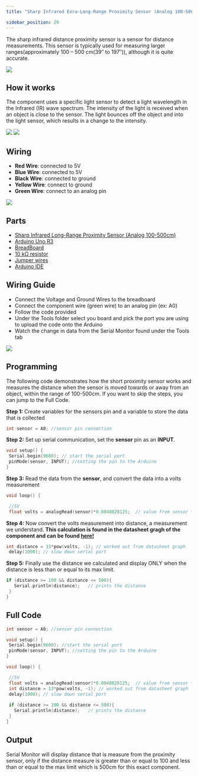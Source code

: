 ```yaml
---
title: "Sharp Infrared Exra-Long-Range Proximity Sensor (Analog 100-500cm)"

sidebar_position: 29
---
```


The sharp infrared distance proximity sensor is a sensor for distance measurements. This sensor is typically used for measuring larger ranges(approximately 100 – 500 cm(39″ to 197″)), although it is quite accurate. 

![](/img/docs/product_guide/1758(1).jpg)

## How it works
The component uses a specific light sensor to detect a light wavelength in the Infrared (IR) wave spectrum. The intensity of the light is received when an object is close to the sensor. The light bounces off the object and into the light sensor, which results in a change to the intensity.

![](/img/docs/product_guide/1758(2).jpg) ![](/img/docs/product_guide/0350(3).jpg)

## Wiring

* **Red Wire**: connected to 5V
* **Blue Wire**: connected to 5V
* **Black Wire**: connected to ground 
* **Yellow Wire**: connect to ground
* **Green Wire**: connect to an analog pin

![](/img/docs/product_guide/1758(4).jpg) 

## Parts
* [Sharp Infrared Long-Range Proximity Sensor (Analog 100-500cm)](https://www.canadarobotix.com/products/1758)
* [Arduino Uno R3](https://www.canadarobotix.com/products/60)
* [BreadBoard](https://www.canadarobotix.com/products/223)
* [10 kΩ resistor](https://www.canadarobotix.com/products/1765)
* [Jumper wires](https://www.canadarobotix.com/products/922)
* [Arduino IDE](https://www.arduino.cc/en/software)


## Wiring Guide 

* Connect the Voltage and Ground Wires to the breadboard
* Connect the component wire (green wire) to an analog pin (ex: A0)
* Follow the code provided
* Under the Tools folder select you board and pick the port you are using to upload the code onto the Arduino
* Watch the change in data from the Serial Monitor found under the Tools tab


![](/img/docs/product_guide/1758(3).jpg)

## Programming
<!-- ![](/img/docs/product_guide/2290(4).jpg) -->

The following code demonstrates how the short proximity sensor works and measures the distance when the sensor is moved
towards or away from an object, within the range of 100-500cm. If you want to skip the steps, you can jump to the Full Code. 

**Step 1:** Create variables for the sensors pin and a variable to store the data that is collected 

```c
int sensor = A0; //sensor pin connection
```

**Step 2:** Set up serial communication, set the **sensor** pin as an **INPUT**. 

```c
void setup() {
 Serial.begin(9600); // start the serial port
 pinMode(sensor, INPUT); //setting the pin to the Arduino
}
```

**Step 3:** Read the data from the **sensor**, and convert the data into a volts measurement

```c
void loop() {

 //5V
 float volts = analogRead(sensor)*0.0048828125;  // value from sensor * (5/1024)
```

**Step 4:** Now convert the volts measurement into distance, a measurement we understand.
**This calculation is found in the datasheet gragh of the component and can be found [here!](https://cdn.shopify.com/s/files/1/0015/7571/4865/files/datasheet_gp2y0a02yk_e.pdf?292)**
```c
int distance = 13*pow(volts, -1); // worked out from datasheet graph
 delay(1000); // slow down serial port 
```

**Step 5:** Finally use the distance we calculated and display ONLY when the distance is less than or equal to its max limit.
```c
if (distance >= 100 && distance <= 500){
   Serial.println(distance);   // prints the distance
 }
}
```

## Full Code

```c
int sensor = A0; //sensor pin connection

void setup() {
 Serial.begin(9600); //start the serial port
 pinMode(sensor, INPUT); //setting the pin to the Arduino
}

void loop() {

 //5V
 float volts = analogRead(sensor)*0.0048828125;  // value from sensor * (5/1024)
 int distance = 13*pow(volts, -1); // worked out from datasheet graph
 delay(1000); // slow down serial port 
 
 if (distance >= 100 && distance <= 500){
   Serial.println(distance);   // prints the distance
 }
}
```

## Output
Serial Monitor will display distance that is measure from the proximity sensor, only if the distance measure is greater than or equal to 100 and less than or equal to the max limit which is 500cm for this exact component.


<!-- ![](/img/docs/product_guide/1072_01.gif)
![](/img/docs/product_guide/1072_04.png) -->